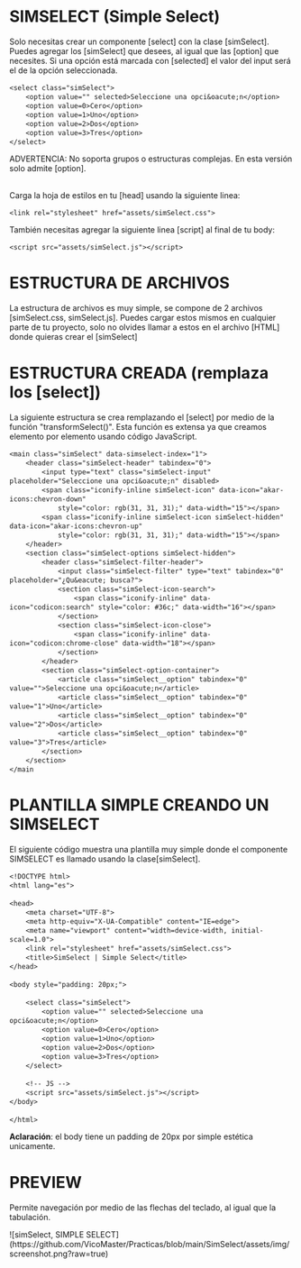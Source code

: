 # SIMSELECT (Simple Select)
Solo necesitas crear un componente [select] con la clase [simSelect]. Puedes agregar los [simSelect] que desees, al igual que las [option] que necesites. Si una opción está marcada con [selected] el valor del input será el de la opción seleccionada.
```
<select class="simSelect">
    <option value="" selected>Seleccione una opci&oacute;n</option>
    <option value=0>Cero</option>
    <option value=1>Uno</option>
    <option value=2>Dos</option>
    <option value=3>Tres</option>
</select>
```
<p>ADVERTENCIA: No soporta grupos o estructuras complejas. En esta versión solo admite [option].</p>
<p><br>Carga la hoja de estilos en tu [head] usando la siguiente linea:</p>

```
<link rel="stylesheet" href="assets/simSelect.css">
```

También necesitas agregar la siguiente linea [script] al final de tu body:
```
<script src="assets/simSelect.js"></script>
```
# ESTRUCTURA DE ARCHIVOS
La estructura de archivos es muy simple, se compone de 2 archivos [simSelect.css, simSelect.js]. Puedes cargar estos mismos en cualquier parte de tu proyecto, solo no olvides llamar a estos en el archivo [HTML] donde quieras crear el [simSelect]

# ESTRUCTURA CREADA (remplaza los [select])
La siguiente estructura se crea remplazando el [select] por medio de la función "transformSelect()". Esta función es extensa ya que creamos elemento por elemento usando código JavaScript.
```
<main class="simSelect" data-simselect-index="1">
    <header class="simSelect-header" tabindex="0">
        <input type="text" class="simSelect-input" placeholder="Seleccione una opci&oacute;n" disabled>
        <span class="iconify-inline simSelect-icon" data-icon="akar-icons:chevron-down"
            style="color: rgb(31, 31, 31);" data-width="15"></span>
        <span class="iconify-inline simSelect-icon simSelect-hidden" data-icon="akar-icons:chevron-up"
            style="color: rgb(31, 31, 31);" data-width="15"></span>
    </header>
    <section class="simSelect-options simSelect-hidden">
        <header class="simSelect-filter-header">
            <input class="simSelect-filter" type="text" tabindex="0" placeholder="¿Qu&eacute; busca?">
            <section class="simSelect-icon-search">
                <span class="iconify-inline" data-icon="codicon:search" style="color: #36c;" data-width="16"></span>
            </section>
            <section class="simSelect-icon-close">
                <span class="iconify-inline" data-icon="codicon:chrome-close" data-width="18"></span>
            </section>
        </header>
        <section class="simSelect-option-container">
            <article class="simSelect__option" tabindex="0" value="">Seleccione una opci&oacute;n</article>
            <article class="simSelect__option" tabindex="0" value="1">Uno</article>
            <article class="simSelect__option" tabindex="0" value="2">Dos</article>
            <article class="simSelect__option" tabindex="0" value="3">Tres</article>
        </section>
    </section>
</main
```

# PLANTILLA SIMPLE CREANDO UN SIMSELECT
El siguiente código muestra una plantilla muy simple donde el componente SIMSELECT es llamado usando la clase[simSelect]. 
```
<!DOCTYPE html>
<html lang="es">

<head>
    <meta charset="UTF-8">
    <meta http-equiv="X-UA-Compatible" content="IE=edge">
    <meta name="viewport" content="width=device-width, initial-scale=1.0">
    <link rel="stylesheet" href="assets/simSelect.css">
    <title>SimSelect | Simple Select</title>
</head>

<body style="padding: 20px;">
    
    <select class="simSelect">
        <option value="" selected>Seleccione una opci&oacute;n</option>
        <option value=0>Cero</option>
        <option value=1>Uno</option>
        <option value=2>Dos</option>
        <option value=3>Tres</option>
    </select>

    <!-- JS -->
    <script src="assets/simSelect.js"></script>
</body>

</html>
```
**Aclaración**: el body tiene un padding de 20px por simple estética unicamente.

# PREVIEW
<p>Permite navegación por medio de las flechas del teclado, al igual que la tabulación.<br></p>
![simSelect, SIMPLE SELECT](https://github.com/VicoMaster/Practicas/blob/main/SimSelect/assets/img/screenshot.png?raw=true)